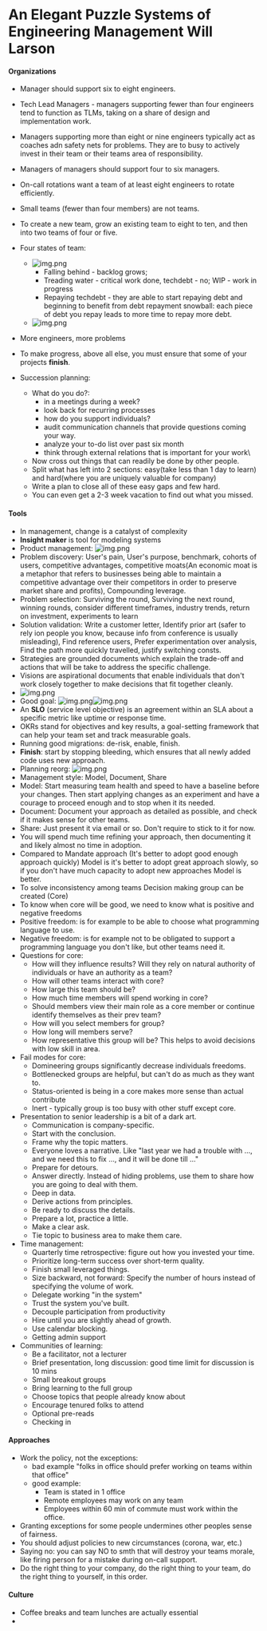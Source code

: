 # An Elegant Puzzle Systems of Engineering Management Will Larson

#### Organizations

* Manager should support six to eight engineers.
* Tech Lead Managers - managers supporting fewer than four engineers tend to function as TLMs, taking on a share of
  design and implementation work.
* Managers supporting more than eight or nine engineers typically act as coaches adn safety nets for problems. They are
  to busy to actively invest in their team or their teams area of responsibility.
* Managers of managers should support four to six managers.
* On-call rotations want a team of at least eight engineers to rotate efficiently.
* Small teams (fewer than four members) are not teams.
* To create a new team, grow an existing team to eight to ten, and then into two teams of four or five.

* Four states of team:
    * ![img.png](../res/four_states.png)
        * Falling behind - backlog grows;
        * Treading water - critical work done, techdebt - no; WIP - work in progress
        * Repaying techdebt - they are able to start repaying debt and beginning to benefit from debt repayment
          snowball:
          each piece of debt you repay leads to more time to repay more debt.
    * ![img.png](../res/four_stages.png)

* More engineers, more problems
* To make progress, above all else, you must ensure that some of your projects **finish**.
* Succession planning:
    * What do you do?:
        * in a meetings during a week?
        * look back for recurring processes
        * how do you support individuals?
        * audit communication channels that provide questions coming your way.
        * analyze your to-do list over past six month
        * think through external relations that is important for your work\
    * Now cross out things that can readily be done by other people.
    * Split what has left into 2 sections: easy(take less than 1 day to learn) and hard(where you are uniquely valuable
      for company)
    * Write a plan to close all of these easy gaps and few hard.
    * You can even get a 2-3 week vacation to find out what you missed.

#### Tools

* In management, change is a catalyst of complexity
* **Insight maker** is tool for modeling systems
* Product management: ![img.png](../res/product_management.png)
* Problem discovery: User's pain, User's purpose, benchmark, cohorts of users, competitive advantages, competitive
  moats(An economic moat is a metaphor that refers to businesses being able to maintain a competitive advantage over
  their competitors in order to preserve market share and profits), Compounding leverage.
* Problem selection: Surviving the round, Surviving the next round, winning rounds, consider different timeframes,
  industry trends, return on investment, experiments to learn
* Solution validation: Write a customer letter, Identify prior art (safer to rely ion people you know, because info from
  conference is usually misleading), Find reference users, Prefer experimentation over analysis, Find the path more
  quickly travelled, justify switching consts.
* Strategies are grounded documents which explain the trade-off and actions that will be take to address the specific
  challenge.
* Visions are aspirational documents that enable individuals that don't work closely together to make decisions that fit
  together cleanly.
* ![img.png](../res/strategiesAndVision.png)
* Good goal: ![img.png](../res/goodGoal.png)![img.png](../res/goalExample.png)
* An **SLO** (service level objective) is an agreement within an SLA about a specific metric like uptime or response
  time.
* OKRs stand for objectives and key results, a goal-setting framework that can help your team set and track measurable
  goals.
* Running good migrations: de-risk, enable, finish.
* **Finish**: start by stopping bleeding, which ensures that all newly added code uses new approach.
* Planning reorg: ![img.png](../res/reorganization.png)
* Management style: Model, Document, Share
* Model: Start measuring team health and speed to have a baseline before your changes. Then start applying changes as an
  experiment and have a courage to proceed enough and to stop when it its needed.
* Document: Document your approach as detailed as possible, and check if it makes sense for other teams.
* Share: Just present it via email or so. Don't require to stick to it for now.
* You will spend much time refining your approach, then documenting it and likely almost no time in adoption.
* Compared to Mandate approach (It's better to adopt good enough approach quickly) Model is it's better to adopt great
  approach slowly, so if you don't have much capacity to adopt new approaches Model is better.
* To solve inconsistency among teams Decision making group can be created (Core)
* To know when core will be good, we need to know what is positive and negative freedoms
* Positive freedom: is for example to be able to choose what programming language to use.
* Negative freedom: is for example not to be obligated to support a programming language you don't like, but other teams
  need it.
* Questions for core:
    * How will they influence results? Will they rely on natural authority of individuals or have an authority as a
      team?
    * How will other teams interact with core?
    * How large this team should be?
    * How much time members will spend working in core?
    * Should members view their main role as a core member or continue identify themselves as their prev team?
    * How will you select members for group?
    * How long will members serve?
    * How representative this group will be? This helps to avoid decisions with low skill in area.
* Fail modes for core:
    * Domineering groups significantly decrease individuals freedoms.
    * Bottlenecked groups are helpful, but can't do as much as they want to.
    * Status-oriented is being in a core makes more sense than actual contribute
    * Inert - typically group is too busy with other stuff except core.
* Presentation to senior leadership is a bit of a dark art.
    * Communication is company-specific.
    * Start with the conclusion.
    * Frame why the topic matters.
    * Everyone loves a narrative. Like "last year we had a trouble with ..., and we need this to fix ..., and it will be
      done till ..."
    * Prepare for detours.
    * Answer directly. Instead of hiding problems, use them to share how you are going to deal with them.
    * Deep in data.
    * Derive actions from principles.
    * Be ready to discuss the details.
    * Prepare a lot, practice a little.
    * Make a clear ask.
    * Tie topic to business area to make them care.
* Time management:
    * Quarterly time retrospective: figure out how you invested your time.
    * Prioritize long-term success over short-term quality.
    * Finish small leveraged things.
    * Size backward, not forward: Specify the number of hours instead of specifying the volume of work.
    * Delegate working "in the system"
    * Trust the system you've built.
    * Decouple participation from productivity
    * Hire until you are slightly ahead of growth.
    * Use calendar blocking.
    * Getting admin support
* Communities of learning:
    * Be a facilitator, not a lecturer
    * Brief presentation, long discussion: good time limit for discussion is 10 mins
    * Small breakout groups
    * Bring learning to the full group
    * Choose topics that people already know about
    * Encourage tenured folks to attend
    * Optional pre-reads
    * Checking in

#### Approaches

* Work the policy, not the exceptions:
    * bad example "folks in office should prefer working on teams within that office"
    * good example:
        * Team is stated in 1 office
        * Remote employees may work on any team
        * Employees within 60 min of commute must work within the office.
* Granting exceptions for some people undermines other peoples sense of fairness.
* You should adjust policies to new circumstances (corona, war, etc.)
* Saying no: you can say NO to smth that will destroy your teams morale, like firing person for a mistake during on-call
  support.
* Do the right thing to your company, do the right thing to your team, do the right thing to yourself, in this order.

#### Culture

* Coffee breaks and team lunches are actually essential
*

